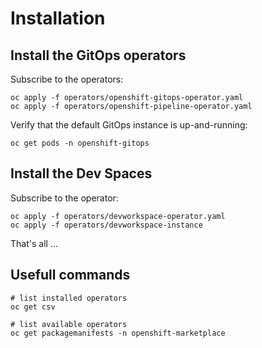 # Installation

## Install the GitOps operators

Subscribe to the operators:

```shell
oc apply -f operators/openshift-gitops-operator.yaml
oc apply -f operators/openshift-pipeline-operator.yaml
```

Verify that the default GitOps instance is up-and-running:

```shell
oc get pods -n openshift-gitops
```

## Install the Dev Spaces

Subscribe to the operator:

```shell
oc apply -f operators/devworkspace-operator.yaml
oc apply -f operators/devworkspace-instance
```

That's all ...


## Usefull commands

```shell
# list installed operators
oc get csv

# list available operators
oc get packagemanifests -n openshift-marketplace

```
